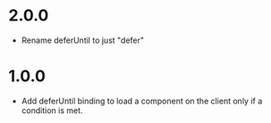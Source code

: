 # 2.0.0

* Rename deferUntil to just "defer"

# 1.0.0

* Add deferUntil binding to load a component on the client only if a condition is met.
